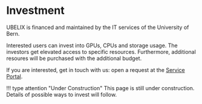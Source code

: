 # Investment

UBELIX is financed and maintained by the IT services of the University of Bern. 

Interested users can invest into GPUs, CPUs and storage usage. The investors get elevated access to specific resources. Furthermore, additional resoures will be purchased with the additional budget. 

If you are interested, get in touch with us: open a request at the [Service Portal](https://serviceportal.unibe.ch/sp?id=sc_cat_item&sys_id=1d137767db54141078ed3e48229619a7). 

!!! type attention "Under Construction"
    This page is still under construction. Details of possible ways to invest will follow. 